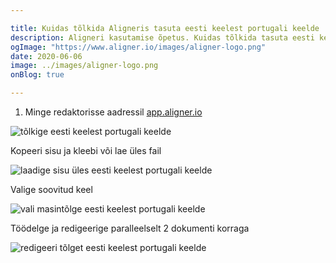 ```yaml
---

title: Kuidas tõlkida Aligneris tasuta eesti keelest portugali keelde
description: Aligneri kasutamise õpetus. Kuidas tõlkida tasuta eesti keelest portugali keelde. Aligner on tasuta mugav online tarkvara mitmekeelse sisu haldamiseks.
ogImage: "https://www.aligner.io/images/aligner-logo.png"
date: 2020-06-06
image: ../images/aligner-logo.png
onBlog: true

---
```


1. Minge redaktorisse aadressil [app.aligner.io](https://app.aligner.io "Aligner Appi veebileht")

![tõlkige eesti keelest portugali keelde](/howto/aligner-blank-editor.jpeg "tõlkige eesti keelest portugali keelde")

Kopeeri sisu ja kleebi või lae üles fail

![laadige sisu üles eesti keelest portugali keelde](/howto/aligner-uploaded-document.jpeg "laadige sisu üles eesti keelest portugali keelde")

Valige soovitud keel

![vali masintõlge eesti keelest portugali keelde](/howto/aligner-language-dropdown.jpeg "vali masintõlge eesti keelest portugali keelde")

Töödelge ja redigeerige paralleelselt 2 dokumenti korraga

![redigeeri tõlget eesti keelest portugali keelde](/howto/aligner-double-sitded-editor.jpeg "redigeeri tõlget eesti keelest portugali keelde")

